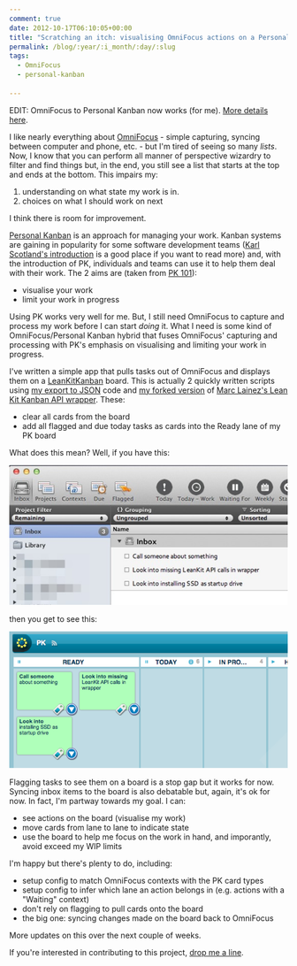 ```yaml
---
comment: true
date: 2012-10-17T06:10:05+00:00
title: "Scratching an itch: visualising OmniFocus actions on a Personal Kanban board"
permalink: /blog/:year/:i_month/:day/:slug
tags:
  - OmniFocus
  - personal-kanban

---
```

<p>EDIT: OmniFocus to Personal Kanban now works (for me). <a href="https://rhyd-lewis.squarespace.com/blog/2014/7/14/omnifocus-itch-scratched">More details here</a>.</p><p>I like nearly everything about <a href="http://www.omnigroup.com/applications/omnifocus/">OmniFocus</a> - simple capturing, syncing between computer and phone, etc. - but I'm tired of seeing so many <em>lists</em>. Now, I know that you can perform all manner of perspective wizardry to filter and find things but, in the end, you still see a list that starts at the top and ends at the bottom. This impairs my:</p>

<ol>
<li>understanding on what state my work is in. </li>
<li>choices on what I should work on next</li>
</ol>

<p>I think there is room for improvement.</p>

<p><a href="http://www.personalkanban.com/">Personal Kanban</a> is an approach for managing your work. Kanban systems are gaining in popularity for some software development teams (<a href="http://availagility.co.uk/2008/10/28/kanban-flow-and-cadence/">Karl Scotland's introduction</a> is a good place if you want to read more) and, with the introduction of PK, individuals and teams can use it to help them deal with their work. The 2 aims are (taken from <a href="http://www.personalkanban.com/pk/personal-kanban-101/">PK 101</a>):</p>

<ul>
<li>visualise your work</li>
<li>limit your work in progress</li>
</ul>

<p>Using PK works very well for me. But, I still need OmniFocus to capture and process my work before I can start <em>doing</em> it. What I need is some kind of OmniFocus/Personal Kanban hybrid that fuses OmniFocus' capturing and processing with PK's emphasis on visualising and limiting your work in progress.</p>

<p>I've written a simple app that pulls tasks out of OmniFocus and displays them on a <a href="https://leankitkanban.com/">LeanKitKanban</a> board. This is actually 2 quickly written scripts using <a href="http://rhydlewis.net/2012/10/5/exporting-omnifocus-data-using-omnivisualiser">my export to JSON</a> code and <a href="https://github.com/rhyd/leankitkanban">my forked version</a> of <a href="https://github.com/mlainez/leankitkanban">Marc Lainez's Lean Kit Kanban API wrapper</a>. These:</p>

<ul>
<li>clear all cards from the board</li>
<li>add all flagged and due today tasks as cards into the Ready lane of my PK board</li>
</ul>

<p>What does this mean? Well, if you have this:</p>
  
<img src="/img/inbox.png" class="img-fluid" alt="TBC" loading="lazy">  

<p>then you get to see this:</p>
  
<img src="/img/pk.png" class="img-fluid" alt="TBC" loading="lazy">
  

<p>Flagging tasks to see them on a board is a stop gap but it works for now. Syncing inbox items to the board is also debatable but, again, it's ok for now. In fact, I'm partway towards my goal. I can:</p>

<ul>
<li>see actions on the board (visualise my work)</li>
<li>move cards from lane to lane to indicate state</li>
<li>use the board to help me focus on the work in hand, and imporantly, avoid exceed my WIP limits</li>
</ul>

<p>I'm happy but there's plenty to do, including:</p>

<ul>
<li>setup config to match OmniFocus contexts with the PK card types</li>
<li>setup config to infer which lane an action belongs in (e.g. actions with a "Waiting" context) </li>
<li>don't rely on flagging to pull cards onto the board</li>
<li>the big one: syncing changes made on the board back to OmniFocus</li>
</ul>

<p>More updates on this over the next couple of weeks.</p>

<p>If you're interested in contributing to this project, <a href="http://rhydlewis.net/contact/">drop me a line</a>.</p>
